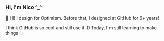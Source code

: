 ### Hi, I'm Nico ^_^



<p>👋 Hi! I design for Optimism.
Before that, I designed at GitHub for 6+ years!</p>

I think GitHub is so cool and still use it :D
Today, I'm still learning to make things ✨



<!--Here are some ideas to get you started:

- 🔭 I’m currently working on ...
- 🌱 I’m currently learning ...
- 👯 I’m looking to collaborate on ...
- 🤔 I’m looking for help with ...
- 💬 Ask me about ...
- 📫 How to reach me: ...
- 😄 Pronouns: ...
- ⚡ Fun fact: ...
-->
